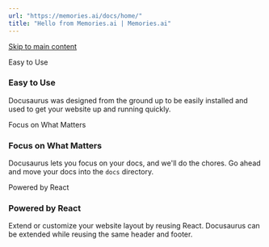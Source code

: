 ```yaml
---
url: "https://memories.ai/docs/home/"
title: "Hello from Memories.ai | Memories.ai"
---
```


[Skip to main content](https://memories.ai/docs/home/#__docusaurus_skipToContent_fallback)

Easy to Use

### Easy to Use

Docusaurus was designed from the ground up to be easily installed and used to get your website up and running quickly.

Focus on What Matters

### Focus on What Matters

Docusaurus lets you focus on your docs, and we'll do the chores. Go ahead and move your docs into the `docs` directory.

Powered by React

### Powered by React

Extend or customize your website layout by reusing React. Docusaurus can be extended while reusing the same header and footer.